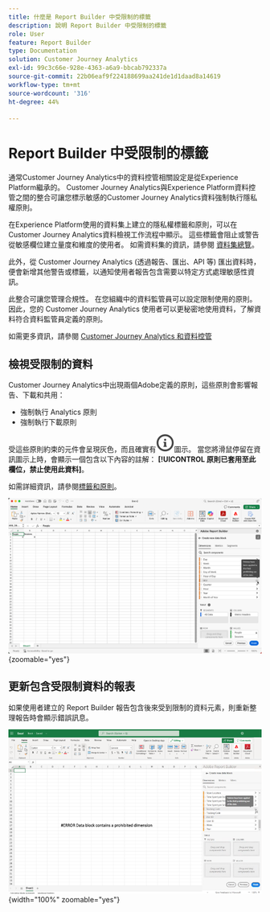 ```yaml
---
title: 什麼是 Report Builder 中受限制的標籤
description: 說明 Report Builder 中受限制的標籤
role: User
feature: Report Builder
type: Documentation
solution: Customer Journey Analytics
exl-id: 99c3c66e-928e-4363-a6a9-bbcab792337a
source-git-commit: 22b06eaf9f224188699aa241de1d1daad8a14619
workflow-type: tm+mt
source-wordcount: '316'
ht-degree: 44%

---
```


# Report Builder 中受限制的標籤

通常Customer Journey Analytics中的資料控管相關設定是從Experience Platform繼承的。 Customer Journey Analytics與Experience Platform資料控管之間的整合可讓您標示敏感的Customer Journey Analytics資料強制執行隱私權原則。

在Experience Platform使用的資料集上建立的隱私權標籤和原則，可以在Customer Journey Analytics資料檢視工作流程中顯示。 這些標籤會阻止或警告從敏感欄位建立量度和維度的使用者。 如需資料集的資訊，請參閱 [資料集總覽](https://experienceleague.adobe.com/zh-hant/docs/experience-platform/catalog/datasets/overview)。

此外，從 Customer Journey Analytics (透過報告、匯出、API 等) 匯出資料時，便會新增其他警告或標籤，以通知使用者報告包含需要以特定方式處理敏感性資訊。

此整合可讓您管理合規性。 在您組織中的資料監管員可以設定限制使用的原則。因此，您的 Customer Journey Analytics 使用者可以更秘密地使用資料，了解資料符合資料監管員定義的原則。

如需更多資訊，請參閱 [Customer Journey Analytics 和資料控管](https://experienceleague.adobe.com/zh-hant/docs/analytics-platform/using/cja-privacy/privacy-overview)

## 檢視受限制的資料

Customer Journey Analytics中出現兩個Adobe定義的原則，這些原則會影響報告、下載和共用：

* 強制執行 Analytics 原則
* 強制執行下載原則

受這些原則約束的元件會呈現灰色，而且確實有![資訊大綱](/help/assets/icons/InfoOutline.svg)圖示。 當您將滑鼠停留在資訊圖示上時，會顯示一個包含以下內容的註解： **[!UICONTROL 原則已套用至此欄位，禁止使用此資料]**。

如需詳細資訊，請參閱[標籤和原則](https://experienceleague.adobe.com/zh-hant/docs/analytics-platform/using/cja-dataviews/data-governance)。


![指示禁止使用資料的原則備註。](assets/restricted-label.png){zoomable="yes"}


## 更新包含受限制資料的報表

如果使用者建立的 Report Builder 報告包含後來受到限制的資料元素，則重新整理報告時會顯示錯誤訊息。

![資料元素稍後受到限制後所顯示的錯誤訊息。](assets/error-restricted-data.png){width="100%" zoomable="yes"}

